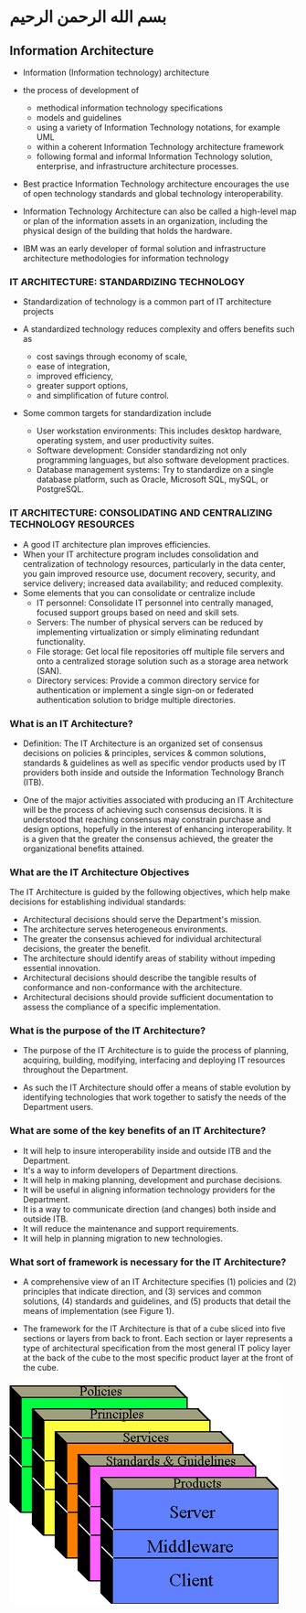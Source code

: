 # بسم الله الرحمن الرحيم

## Information Architecture
- Information (Information technology) architecture
- the process of development of 
  - methodical information technology specifications
  - models and guidelines
  - using a variety of Information Technology notations, for example UML
  - within a coherent Information Technology architecture framework
  - following formal and informal Information Technology solution, enterprise, and infrastructure architecture processes. 

- Best practice Information Technology architecture encourages the use of open technology standards and global technology interoperability. 
- Information Technology Architecture can also be called a high-level map or plan of the information assets in an organization, including the physical design of the building that holds the hardware.
- IBM was an early developer of formal solution and infrastructure architecture methodologies for information technology

### IT ARCHITECTURE: STANDARDIZING TECHNOLOGY
- Standardization of technology is a common part of IT architecture projects
- A standardized technology reduces complexity and offers benefits such as 
  - cost savings through economy of scale, 
  - ease of integration, 
  - improved efficiency, 
  - greater support options, 
  - and simplification of future control. 
  
- Some common targets for standardization include
  - User workstation environments: This includes desktop hardware, operating system, and user productivity suites.
  - Software development: Consider standardizing not only programming languages, but also software development practices.
  - Database management systems: Try to standardize on a single database platform, such as Oracle, Microsoft SQL, mySQL, or PostgreSQL.

### IT ARCHITECTURE: CONSOLIDATING AND CENTRALIZING TECHNOLOGY RESOURCES

- A good IT architecture plan improves efficiencies. 
- When your IT architecture program includes consolidation and centralization of technology resources, particularly in the data center, you gain improved resource use, document recovery, security, and service delivery; increased data availability; and reduced complexity. 
- Some elements that you can consolidate or centralize include
  - IT personnel: Consolidate IT personnel into centrally managed, focused support groups based on need and skill sets.
  - Servers: The number of physical servers can be reduced by implementing virtualization or simply eliminating redundant functionality.
  - File storage: Get local file repositories off multiple file servers and onto a centralized storage solution such as a storage area network (SAN).
  - Directory services: Provide a common directory service for authentication or implement a single sign-on or federated authentication solution to bridge multiple directories.

### What is an IT Architecture?

- Definition: The IT Architecture is an organized set of consensus decisions on policies & principles, services & common solutions, standards & guidelines as well as specific vendor products used by IT providers both inside and outside the Information Technology Branch (ITB).

- One of the major activities associated with producing an IT Architecture will be the process of achieving such consensus decisions. It is understood that reaching consensus may constrain purchase and design options, hopefully in the interest of enhancing interoperability. It is a given that the greater the consensus achieved, the greater the organizational benefits attained.

### What are the IT Architecture Objectives

The IT Architecture is guided by the following objectives, which help make decisions for establishing individual standards:

- Architectural decisions should serve the Department's mission.
- The architecture serves heterogeneous environments.
- The greater the consensus achieved for individual architectural decisions, the greater the benefit.
- The architecture should identify areas of stability without impeding essential innovation.
- Architectural decisions should describe the tangible results of conformance and non-conformance with the architecture.
- Architectural decisions should provide sufficient documentation to assess the compliance of a specific implementation.

### What is the purpose of the IT Architecture?

- The purpose of the IT Architecture is to guide the process of planning, acquiring, building, modifying, interfacing and deploying IT resources throughout the Department.

- As such the IT Architecture should offer a means of stable evolution by identifying technologies that work together to satisfy the needs of the Department users.

### What are some of the key benefits of an IT Architecture?

- It will help to insure interoperability inside and outside ITB and the Department.
- It's a way to inform developers of Department directions.
- It will help in making planning, development and purchase decisions.
- It will be useful in aligning information technology providers for the Department.
- It is a way to communicate direction (and changes) both inside and outside ITB.
- It will reduce the maintenance and support requirements.
- It will help in planning migration to new technologies.

### What sort of framework is necessary for the IT Architecture?

- A comprehensive view of an IT Architecture specifies (1) policies and (2) principles that indicate direction, and (3) services and common solutions, (4) standards and guidelines, and (5) products that detail the means of implementation (see Figure 1).

- The framework for the IT Architecture is that of a cube sliced into five sections or layers from back to front. Each section or layer represents a type of architectural specification from the most general IT policy layer at the back of the cube to the most specific product layer at the front of the cube.

![IT Architecture](img/img00002.gif)
